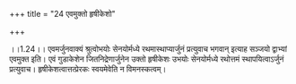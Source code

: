 +++
title = "24 एवमुक्तो हृषीकेशो"

+++
  
  
।।1.24।। एवमर्जुनवाक्यं श्रुत्वोभयोः सेनयोर्मध्ये रथमास्थाप्यार्जुनं
प्रत्युवाच भगवान् इत्याह सञ्जयो द्वाभ्यां एवमुक्त इति। एवं गुडाकेशेन
जितनिद्रेणार्जुनेन उक्तो हृषीकेशः उभयोः सेनयोर्मध्ये रथोत्तमं
स्थापयित्वाऽर्जुनं प्रत्युवाच। हृषीकेशत्वात्तत्प्रेरकः स्वयमेवेति न
विमनस्कत्वम्।  
  
  
  
